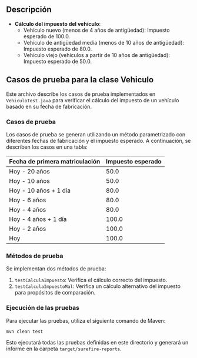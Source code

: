 ## Descripción

- **Cálculo del impuesto del vehículo**:
  - Vehículo nuevo (menos de 4 años de antigüedad): Impuesto esperado de 100.0.
  - Vehículo de antigüedad media (menos de 10 años de antigüedad): Impuesto esperado de 80.0.
  - Vehículo viejo (vehículos a partir de 10 años de antigüedad): Impuesto esperado de 50.0.

## Casos de prueba para la clase Vehiculo

Este archivo describe los casos de prueba implementados en `VehiculoTest.java` para verificar el cálculo del impuesto de un vehículo basado en su fecha de fabricación.

### Casos de prueba

Los casos de prueba se generan utilizando un método parametrizado con diferentes fechas de fabricación y el impuesto esperado. A continuación, se describen los casos en una tabla:

| Fecha de primera matriculación      | Impuesto esperado |
|-------------------------------------|-------------------|
| Hoy - 20 años                       | 50.0              |
| Hoy - 10 años                       | 50.0              |
| Hoy - 10 años + 1 día               | 80.0              |
| Hoy - 6 años                        | 80.0              |
| Hoy - 4 años                        | 80.0              |
| Hoy - 4 años + 1 día                | 100.0             |
| Hoy - 2 años                        | 100.0             |
| Hoy                                 | 100.0             |

### Métodos de prueba

Se implementan dos métodos de prueba:

1. `testCalculaImpuesto`: Verifica el cálculo correcto del impuesto.
2. `testCalculaImpuestoMal`: Verifica un cálculo alternativo del impuesto para propósitos de comparación.

### Ejecución de las pruebas

Para ejecutar las pruebas, utiliza el siguiente comando de Maven:

```bash
mvn clean test
```

Esto ejecutará todas las pruebas definidas en este directorio y generará un informe en la carpeta `target/surefire-reports`.